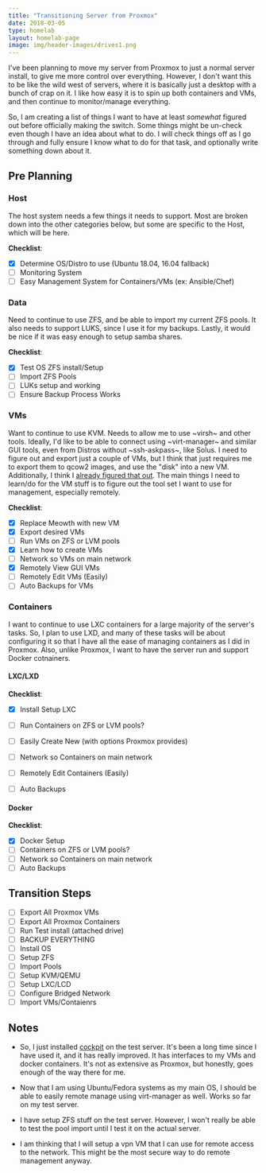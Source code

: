 ```yaml
---
title: "Transitioning Server from Proxmox"
date: 2018-03-05
type: homelab
layout: homelab-page
image: img/header-images/drives1.png
---
```


I've been planning to move my server from Proxmox to just a normal server
install, to give me more control over everything. However, I don't want this to
be like the wild west of servers, where it is basically just a desktop with a
bunch of crap on it. I like how easy it is to spin up both containers and VMs,
and then continue to monitor/manage everything. 

So, I am creating a list of things I want to have at least *somewhat* figured
out before officially making the switch. Some things might be un-check even
though I have an idea about what to do. I will check things off as I go through
and fully ensure I know what to do for that task, and optionally write something
down about it.

## Pre Planning

### Host

The host system needs a few things it needs to support. Most are
broken down into the other categories below, but some are specific to
the Host, which will be here.

**Checklist**:

- [X] Determine OS/Distro to use (Ubuntu 18.04, 16.04 fallback)
- [ ] Monitoring System
- [ ] Easy Management System for Containers/VMs (ex: Ansible/Chef)

### Data

Need to continue to use ZFS, and be able to import my current ZFS pools. It also
needs to support LUKS, since I use it for my backups. Lastly, it would be nice
if it was easy enough to setup samba shares.

**Checklist**:

- [X] Test OS ZFS install/Setup
- [ ] Import ZFS Pools
- [ ] LUKs setup and working
- [ ] Ensure Backup Process Works

### VMs

Want to continue to use KVM. Needs to allow me to use ~virsh~ and other tools.
Ideally, I'd like to be able to connect using ~virt-manager~ and similar GUI
tools, even from Distros without ~ssh-askpass~, like Solus. I need to figure out
and export just a couple of VMs, but I think that just requires me to export
them to qcow2 images, and use the "disk" into a new VM. Additionally, I think I
[already figured that
out](http://ryan.himmelwright.net/post/exporting-proxmox-vms/). The main things
I need to learn/do for the VM stuff is to figure out the tool set I want to use
for management, especially remotely.

**Checklist**:

- [X] Replace Meowth with new VM
- [X] Export desired VMs
- [ ] Run VMs on ZFS or LVM pools
- [X] Learn how to create VMs
- [ ] Network so VMs on main network
- [X] Remotely View GUI VMs
- [ ] Remotely Edit VMs (Easily)
- [ ] Auto Backups for VMs

### Containers

I want to continue to use LXC containers for a large majority of the server's
tasks. So, I plan to use LXD, and many of these tasks will be about configuring
it so that I have all the ease of managing containers as I did in Proxmox. Also,
unlike Proxmox, I want to have the server run and support Docker cotnainers.

#### LXC/LXD
**Checklist**:

- [X] Install Setup LXC
- [ ] Run Containers on ZFS or LVM pools?
- [ ] Easily Create New (with options Proxmox provides)
- [ ] Network so Containers on main network
- [ ] Remotely Edit Containers (Easily)
- [ ] Auto Backups 


#### Docker
**Checklist**:

- [X] Docker Setup
- [ ] Containers on ZFS or LVM pools?
- [ ] Network so Containers on main network
- [ ] Auto Backups

## Transition Steps

- [ ] Export All Proxmox VMs 
- [ ] Export All Proxmox Containers 
- [ ] Run Test install (attached drive) 
- [ ] BACKUP EVERYTHING
- [ ] Install OS 
- [ ] Setup ZFS 
- [ ] Import Pools 
- [ ] Setup KVM/QEMU 
- [ ] Setup LXC/LCD 
- [ ] Configure Bridged Network
- [ ] Import VMs/Contaienrs

## Notes

- So, I just installed [cockpit](http://cockpit-project.org/) on the
  test server. It's been a long time since I have used it, and it has
  really improved. It has interfaces to my VMs and docker
  containers. It's not as extensive as Proxmox, but honestly, goes
  enough of the way there for me.

- Now that I am using Ubuntu/Fedora systems as my main OS, I should be
  able to easily remote manage using virt-manager as well. Works so
  far on my test server.
  
- I have setup ZFS stuff on the test server. However, I won't really
  be able to test the pool import until I test it on the actual
  server. 
  
- I am thinking that I will setup a vpn VM that I can use for remote
  access to the network. This might be the most secure way to do
  remote management anyway.
  
  
